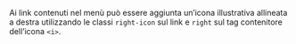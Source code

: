 Ai link contenuti nel menù può essere aggiunta un’icona illustrativa allineata a destra utilizzando le classi `right-icon` sul link <a> e `right` sul tag contenitore dell’icona `<i>`.

